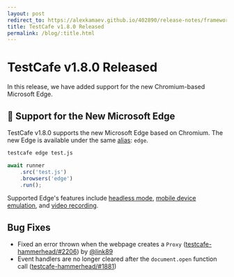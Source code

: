 ```yaml
---
layout: post
redirect_to: https://alexkamaev.github.io/402890/release-notes/framework/2020-1-17-testcafe-v1-8-0-released
title: TestCafe v1.8.0 Released
permalink: /blog/:title.html
---
```

# TestCafe v1.8.0 Released

In this release, we have added support for the new Chromium-based Microsoft Edge.

<!--more-->

## 🌟 Support for the New Microsoft Edge

TestCafe v1.8.0 supports the new Microsoft Edge based on Chromium. The new Edge is available under the same [alias](../documentation/guides/concepts/browsers.md#locally-installed-browsers): `edge`.

```sh
testcafe edge test.js
```

```js
await runner
    .src('test.js')
    .browsers('edge')
    .run();
```

Supported Edge's features include [headless mode](../documentation/guides/concepts/browsers.md#test-in-headless-mode), [mobile device emulation](../documentation/guides/concepts/browsers.md#use-chromium-device-emulation), and [video recording](../documentation/guides/advanced-guides/screenshots-and-videos.md#record-videos).

## Bug Fixes

* Fixed an error thrown when the webpage creates a `Proxy` ([testcafe-hammerhead/#2206](https://github.com/DevExpress/testcafe-hammerhead/issues/2206)) by [@link89](https://github.com/link89)
* Event handlers are no longer cleared after the `document.open` function call ([testcafe-hammerhead/#1881](https://github.com/DevExpress/testcafe-hammerhead/issues/1881))
